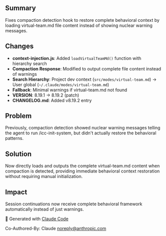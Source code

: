 ## Summary
Fixes compaction detection hook to restore complete behavioral context by loading virtual-team.md file content instead of showing nuclear warning messages.

## Changes
- **context-injection.js**: Added `loadVirtualTeamMd()` function with hierarchy search
- **Compaction Response**: Modified to output complete file content instead of warnings
- **Search Hierarchy**: Project dev context (`src/modes/virtual-team.md`) → User global (`~/.claude/modes/virtual-team.md`)
- **Fallback**: Minimal warnings if virtual-team.md not found
- **VERSION**: 8.19.1 → 8.19.2 (patch)
- **CHANGELOG.md**: Added v8.19.2 entry

## Problem
Previously, compaction detection showed nuclear warning messages telling the agent to run /icc-init-system, but didn't actually restore the behavioral patterns.

## Solution
Now directly loads and outputs the complete virtual-team.md content when compaction is detected, providing immediate behavioral context restoration without requiring manual initialization.

## Impact
Session continuations now receive complete behavioral framework automatically instead of just warnings.

🤖 Generated with [Claude Code](https://claude.com/claude-code)

Co-Authored-By: Claude <noreply@anthropic.com>
